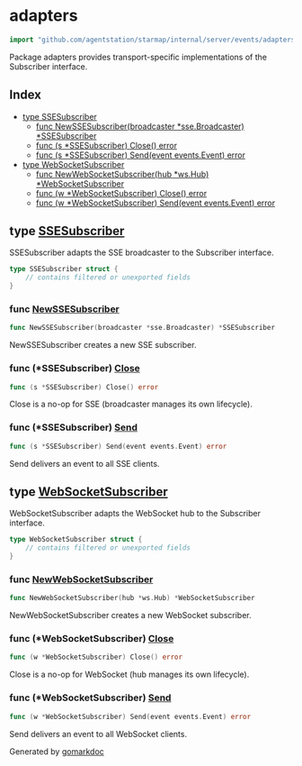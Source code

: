 <!-- Code generated by gomarkdoc. DO NOT EDIT -->

# adapters

```go
import "github.com/agentstation/starmap/internal/server/events/adapters"
```

Package adapters provides transport\-specific implementations of the Subscriber interface.

## Index

- [type SSESubscriber](<#SSESubscriber>)
  - [func NewSSESubscriber\(broadcaster \*sse.Broadcaster\) \*SSESubscriber](<#NewSSESubscriber>)
  - [func \(s \*SSESubscriber\) Close\(\) error](<#SSESubscriber.Close>)
  - [func \(s \*SSESubscriber\) Send\(event events.Event\) error](<#SSESubscriber.Send>)
- [type WebSocketSubscriber](<#WebSocketSubscriber>)
  - [func NewWebSocketSubscriber\(hub \*ws.Hub\) \*WebSocketSubscriber](<#NewWebSocketSubscriber>)
  - [func \(w \*WebSocketSubscriber\) Close\(\) error](<#WebSocketSubscriber.Close>)
  - [func \(w \*WebSocketSubscriber\) Send\(event events.Event\) error](<#WebSocketSubscriber.Send>)


<a name="SSESubscriber"></a>
## type [SSESubscriber](<https://github.com/agentstation/starmap/blob/master/internal/server/events/adapters/sse.go#L11-L13>)

SSESubscriber adapts the SSE broadcaster to the Subscriber interface.

```go
type SSESubscriber struct {
    // contains filtered or unexported fields
}
```

<a name="NewSSESubscriber"></a>
### func [NewSSESubscriber](<https://github.com/agentstation/starmap/blob/master/internal/server/events/adapters/sse.go#L16>)

```go
func NewSSESubscriber(broadcaster *sse.Broadcaster) *SSESubscriber
```

NewSSESubscriber creates a new SSE subscriber.

<a name="SSESubscriber.Close"></a>
### func \(\*SSESubscriber\) [Close](<https://github.com/agentstation/starmap/blob/master/internal/server/events/adapters/sse.go#L31>)

```go
func (s *SSESubscriber) Close() error
```

Close is a no\-op for SSE \(broadcaster manages its own lifecycle\).

<a name="SSESubscriber.Send"></a>
### func \(\*SSESubscriber\) [Send](<https://github.com/agentstation/starmap/blob/master/internal/server/events/adapters/sse.go#L21>)

```go
func (s *SSESubscriber) Send(event events.Event) error
```

Send delivers an event to all SSE clients.

<a name="WebSocketSubscriber"></a>
## type [WebSocketSubscriber](<https://github.com/agentstation/starmap/blob/master/internal/server/events/adapters/websocket.go#L10-L12>)

WebSocketSubscriber adapts the WebSocket hub to the Subscriber interface.

```go
type WebSocketSubscriber struct {
    // contains filtered or unexported fields
}
```

<a name="NewWebSocketSubscriber"></a>
### func [NewWebSocketSubscriber](<https://github.com/agentstation/starmap/blob/master/internal/server/events/adapters/websocket.go#L15>)

```go
func NewWebSocketSubscriber(hub *ws.Hub) *WebSocketSubscriber
```

NewWebSocketSubscriber creates a new WebSocket subscriber.

<a name="WebSocketSubscriber.Close"></a>
### func \(\*WebSocketSubscriber\) [Close](<https://github.com/agentstation/starmap/blob/master/internal/server/events/adapters/websocket.go#L30>)

```go
func (w *WebSocketSubscriber) Close() error
```

Close is a no\-op for WebSocket \(hub manages its own lifecycle\).

<a name="WebSocketSubscriber.Send"></a>
### func \(\*WebSocketSubscriber\) [Send](<https://github.com/agentstation/starmap/blob/master/internal/server/events/adapters/websocket.go#L20>)

```go
func (w *WebSocketSubscriber) Send(event events.Event) error
```

Send delivers an event to all WebSocket clients.

Generated by [gomarkdoc](<https://github.com/princjef/gomarkdoc>)
